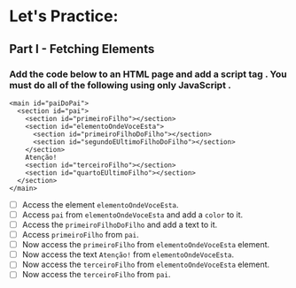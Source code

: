 # Let's Practice:

## Part I - Fetching Elements

### Add the code below to an HTML page and add a script tag . You must do all of the following using only JavaScript .

```
<main id="paiDoPai">
  <section id="pai">
    <section id="primeiroFilho"></section>
    <section id="elementoOndeVoceEsta">
      <section id="primeiroFilhoDoFilho"></section>
      <section id="segundoEUltimoFilhoDoFilho"></section>
    </section>
    Atenção!
    <section id="terceiroFilho"></section>
    <section id="quartoEUltimoFilho"></section>
  </section>
</main>
```

- [ ] Access the element `elementoOndeVoceEsta`.
- [ ] Access `pai` from `elementoOndeVoceEsta` and add a `color` to it.
- [ ] Access the `primeiroFilhoDoFilho` and add a text to it.
- [ ] Access `primeiroFilho` from `pai`.
- [ ] Now access the `primeiroFilho` from `elementoOndeVoceEsta` element.
- [ ] Now access the text `Atenção!` from `elementoOndeVoceEsta`.
- [ ] Now access the `terceiroFilho` from `elementoOndeVoceEsta` element.
- [ ] Now access the `terceiroFilho` from `pai`.